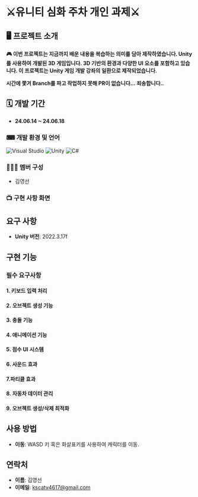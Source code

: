 # ⚔️유니티 심화 주차 개인 과제⚔️
## 🖥 프로젝트 소개
**🎮 이번 프로젝트는 지금까지 배운 내용을 복습하는 의미를 담아 제작하였습니다.
Unity를 사용하여 개발된 3D 게임입니다. 3D 기반의 환경과 다양한 UI 요소를 포함하고 있습니다. 
이 프로젝트는 Unity 게임 개발 강좌의 일환으로 제작되었습니다.**

**시간에 쫓겨 Branch를 파고 작업하지 못해 PR이 없습니다... 죄송합니다..**

## 🗓 개발 기간
* **24.06.14 ~ 24.06.18**

### ⌨ 개발 환경 및 언어
   ![Visual Studio](https://img.shields.io/badge/Visual%20Studio-5C2D91?style=flat&logo=visual-studio&logoColor=white)
   ![Unity](https://img.shields.io/badge/Unity-000000?style=flat&logo=unity&logoColor=white)
   ![C#](https://img.shields.io/badge/C%23-239120?style=flat&logo=c-sharp&logoColor=white)

### 🧑‍🤝‍🧑 멤버 구성
  - 김영선
    
### 📺 구현 사항 화면




## 요구 사항

- **Unity 버전**: 2022.3.17f

## 구현 기능

### 필수 요구사항

#### 1. 키보드 입력 처리

#### 2. 오브젝트 생성 기능

#### 3. 충돌 기능

#### 4. 애니메이션 기능

#### 5. 점수 UI 시스템

#### 6. 사운드 효과

#### 7.파티클 효과

#### 8. 자동차 데이터 관리

#### 9. 오브젝트 생성/삭제 최적화


## 사용 방법

- **이동**: WASD 키 혹은 화살표키를 사용하여 캐릭터를 이동.

## 연락처

- **이름**: 김영선
- **이메일**: kscatv4617@gmail.com
